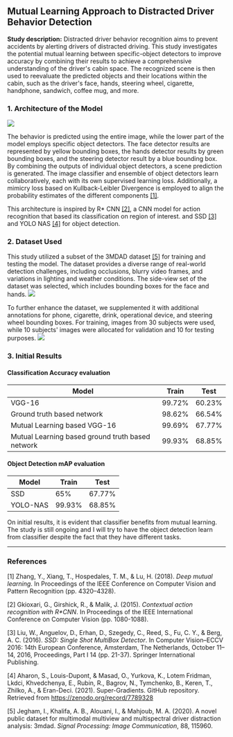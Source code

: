 ## Mutual Learning Approach to Distracted Driver Behavior Detection

**Study description:** Distracted driver behavior recognition aims to prevent accidents by alerting drivers of distracted driving. This study investigates the potential mutual learning between specific-object detectors to improve accuracy by combining their results to achieve a comprehensive understanding of the driver's cabin space. The recognized scene is then used to reevaluate the predicted objects and their locations within the cabin, such as the driver's face, hands, steering wheel, cigarette, handphone, sandwich, coffee mug, and more.

### 1. Architecture of the Model

<img src="images/cv/project_3/overview_of_the_architecture.png?raw=true"/>

The behavior is predicted using the entire image, while the lower part of the model employs specific object detectors. The face detector results are represented by yellow bounding boxes, the hands detector results by green bounding boxes, and the steering detector result by a blue bounding box. By combining the outputs of individual object detectors, a scene prediction is generated. The image classifier and ensemble of object detectors learn collaboratively, each with its own supervised learning loss. Additionally, a mimicry loss based on Kullback-Leibler Divergence is employed to align the probability estimates of the different components [[1]](#1).

This architecture is inspired by R\* CNN [[2]](#2), a CNN model for action recognition that based its classification on region of interest. and SSD [[3]](#3) and YOLO NAS [[4]](#4) for object detection.

### 2. Dataset Used

This study utilized a subset of the 3MDAD dataset [[5]](#5) for training and testing the model. The dataset provides a diverse range of real-world detection challenges, including occlusions, blurry video frames, and variations in lighting and weather conditions. The side-view set of the dataset was selected, which includes bounding boxes for the face and hands.
<img src="images/cv/project_3/dataset_original.png?raw=true"/>

To further enhance the dataset, we supplemented it with additional annotations for phone, cigarette, drink, operational device, and steering wheel bounding boxes. For training, images from 30 subjects were used, while 10 subjects' images were allocated for validation and 10 for testing purposes.
<img src="images/cv/project_3/extended_annotations.png?raw=true"/>

### 3. Initial Results

#### Classification Accuracy evaluation

| Model                                            | Train  | Test   |
| ------------------------------------------------ | ------ | ------ |
| VGG-16                                           | 99.72% | 60.23% |
| Ground truth based network                       | 98.62% | 66.54% |
| Mutual Learning based VGG-16                     | 99.69% | 67.77% |
| Mutual Learning based ground truth based network | 99.93% | 68.85% |

#### Object Detection mAP evaluation

| Model    | Train  | Test   |
| -------- | ------ | ------ |
| SSD      | 65%    | 67.77% |
| YOLO-NAS | 99.93% | 68.85% |

On initial results, it is evident that classifier benefits from mutual learning. The study is still ongoing and I will try to have the object detection learn from classifier despite the fact that they have different tasks.

---

### References

<a id="1">[1]</a>
Zhang, Y., Xiang, T., Hospedales, T. M., & Lu, H. (2018). _Deep mutual learning_. In Proceedings of the IEEE Conference on Computer Vision and Pattern Recognition (pp. 4320–4328).

<a id="2">[2]</a>
Gkioxari, G., Girshick, R., & Malik, J. (2015). _Contextual action recognition with R\*CNN_. In Proceedings of the IEEE International Conference on Computer Vision (pp. 1080-1088).

<a id="3">[3]</a>
Liu, W., Anguelov, D., Erhan, D., Szegedy, C., Reed, S., Fu, C. Y., & Berg, A. C. (2016). _SSD: Single Shot MultiBox Detector_. In Computer Vision–ECCV 2016: 14th European Conference, Amsterdam, The Netherlands, October 11–14, 2016, Proceedings, Part I 14 (pp. 21-37). Springer International Publishing.

<a id="4">[4]</a>
Aharon, S., Louis-Dupont, & Masad, O., Yurkova, K., Lotem Fridman, Lkdci, Khvedchenya, E., Rubin, R., Bagrov, N., Tymchenko, B., Keren, T., Zhilko, A., & Eran-Deci. (2021). Super-Gradients. GitHub repository. Retrieved from https://zenodo.org/record/7789328

<a id="5">[5]</a>
Jegham, I., Khalifa, A. B., Alouani, I., & Mahjoub, M. A. (2020). A novel public dataset for multimodal multiview and multispectral driver distraction analysis: 3mdad. _Signal Processing: Image Communication_, 88, 115960.
